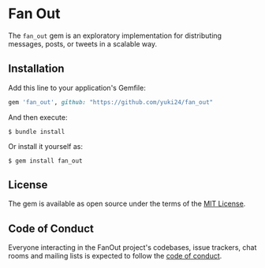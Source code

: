 # Fan Out

The `fan_out` gem is an exploratory implementation for distributing messages, posts, or tweets in a scalable way.  

## Installation

Add this line to your application's Gemfile:

```ruby
gem 'fan_out', github: "https://github.com/yuki24/fan_out"
```

And then execute:

    $ bundle install

Or install it yourself as:

    $ gem install fan_out

## License

The gem is available as open source under the terms of the [MIT License](https://opensource.org/licenses/MIT).

## Code of Conduct

Everyone interacting in the FanOut project's codebases, issue trackers, chat rooms and mailing lists is expected to follow the [code of conduct](https://github.com/[USERNAME]/fan_out/blob/master/CODE_OF_CONDUCT.md).
